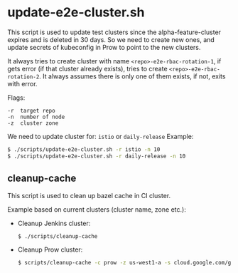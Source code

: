 # update-e2e-cluster.sh

This script is used to update test clusters since the alpha-feature-cluster expires and is deleted in 30 days.
So we need to create new ones, and update secrets of kubeconfig in Prow to point to the new clusters.

It always tries to create cluster with name `<repo>-e2e-rbac-rotation-1`, if gets error (if that cluster already exists),
tries to create `<repo>-e2e-rbac-rotation-2`. It always assumes there is only one of them exists, if not, exits with error.

Flags:

```plain
-r  target repo
-n  number of node
-z  cluster zone
```

We need to update cluster for: `istio` or `daily-release`
Example:

```bash
$ ./scripts/update-e2e-cluster.sh -r istio -n 10
$ ./scripts/update-e2e-cluster.sh -r daily-release -n 10
```

## cleanup-cache

This script is used to clean up bazel cache in CI cluster.

Example based on current clusters (cluster name, zone etc.):

- Cleanup Jenkins cluster:

    ```bash
    $ ./scripts/cleanup-cache
    ```

- Cleanup Prow cluster:

    ```bash
    $ scripts/cleanup-cache -c prow -z us-west1-a -s cloud.google.com/gke-nodepool=build-pool
    ```
